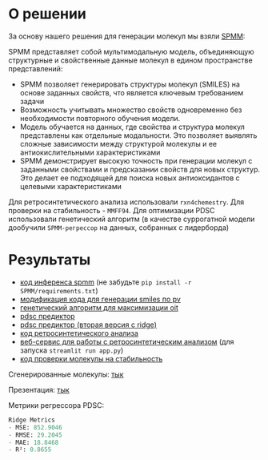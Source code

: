 # О решении

За основу нашего решения для генерации молекул мы взяли [SPMM](https://www.nature.com/articles/s41467-024-46440-3):

SPMM представляет собой мультимодальную модель, объединяющую структурные и свойственные данные молекул в едином пространстве представлений:
- SPMM позволяет генерировать структуры молекул (SMILES) на основе заданных свойств, что является ключевым требованием задачи
- Возможность учитывать множество свойств одновременно без необходимости повторного обучения модели.
- Модель обучается на данных, где свойства и структура молекул представлены как отдельные модальности. Это позволяет выявлять сложные зависимости между структурой молекулы и ее антиокислительными характеристиками
- SPMM демонстрирует высокую точность при генерации молекул с заданными свойствами и предсказании свойств для новых структур. Это делает ее подходящей для поиска новых антиоксидантов с целевыми характеристиками

Для ретросинтетического анализа использовали `rxn4chemestry`. Для проверки на стабильность - `MMFF94`. Для оптимизации PDSC использовали генетический алгоритм (в качестве суррогатной модели дообучили `SPMM-регрессор` на данных, собранных с лидерборда)

# Результаты

- [код инференса spmm](https://github.com/l1ghtsource/spmm-neftecode/blob/main/spmm-inference.ipynb) (не забудьте `pip install -r SPMM/requirements.txt`)
- [модификация кода для генерации smiles по pv](https://github.com/l1ghtsource/spmm-neftecode/blob/main/SPMM/d_pv2smiles_single.py)
- [генетический алгоритм для максимизации oit](https://github.com/l1ghtsource/spmm-neftecode/blob/main/SPMM/spmm_ga_optimization.py)
- [pdsc предиктор](https://github.com/l1ghtsource/spmm-neftecode/blob/main/SPMM/spmm_finetune_pdsc.py)
- [pdsc предиктор (вторая версия с ridge)](https://github.com/l1ghtsource/spmm-neftecode/blob/main/regressor.ipynb)
- [код ретросинтетического анализа](https://github.com/l1ghtsource/spmm-neftecode/blob/main/retrosynthesis.ipynb)
- [веб-сервис для работы с ретросинтетическим анализом](https://github.com/l1ghtsource/spmm-neftecode/blob/main/app.py) (для запуска `streamlit run app.py`)
- [код проверки молекулы на стабильность](https://github.com/l1ghtsource/spmm-neftecode/blob/main/stability.py)

Сгенерированные молекулы: [тык](https://github.com/l1ghtsource/spmm-neftecode/blob/main/generated_moleculas.csv)

Презентация: [тык](https://disk.yandex.ru/d/zmH7JqOOpjsojQ)

Метрики регрессора PDSC:

```python
Ridge Metrics
- MSE: 852.9046
- RMSE: 29.2045
- MAE: 18.8468
- R²: 0.8655
```
